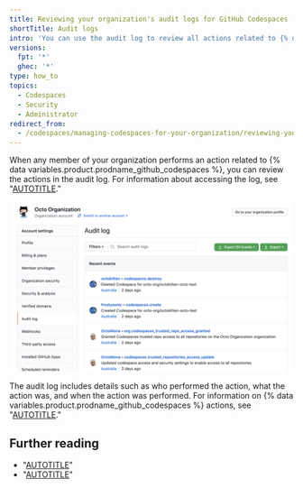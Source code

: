 ```yaml
---
title: Reviewing your organization's audit logs for GitHub Codespaces
shortTitle: Audit logs
intro: 'You can use the audit log to review all actions related to {% data variables.product.prodname_github_codespaces %}.'
versions:
  fpt: '*'
  ghec: '*'
type: how_to
topics:
  - Codespaces
  - Security
  - Administrator
redirect_from:
  - /codespaces/managing-codespaces-for-your-organization/reviewing-your-organizations-audit-logs-for-codespaces
---
```


 

When any member of your organization performs an action related to {% data variables.product.prodname_github_codespaces %}, you can review the actions in the audit log. For information about accessing the log, see "[AUTOTITLE](/organizations/keeping-your-organization-secure/managing-security-settings-for-your-organization/reviewing-the-audit-log-for-your-organization#accessing-the-audit-log)."

![Audit log with Codespaces information](/assets/images/help/settings/codespaces-audit-log-org.png)

The audit log includes details such as who performed the action, what the action was, and when the action was performed. For information on {% data variables.product.prodname_github_codespaces %} actions, see "[AUTOTITLE](/organizations/keeping-your-organization-secure/managing-security-settings-for-your-organization/reviewing-the-audit-log-for-your-organization#codespaces-category-actions)."

## Further reading

- "[AUTOTITLE](/codespaces/managing-your-codespaces/reviewing-your-security-logs-for-github-codespaces)"
- "[AUTOTITLE](/codespaces/troubleshooting/github-codespaces-logs)"

